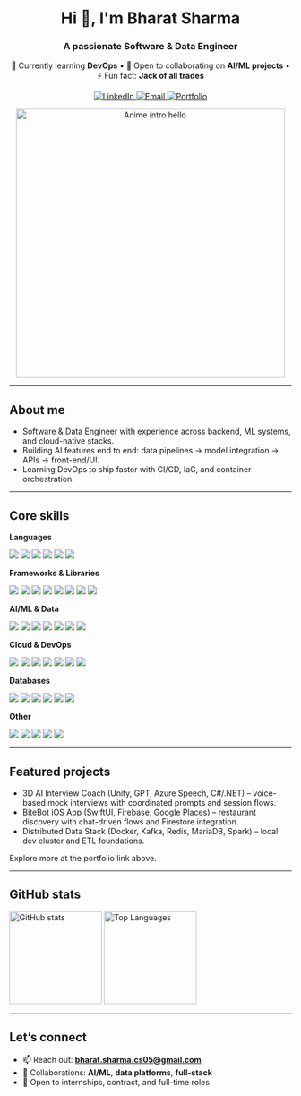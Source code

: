 <!-- Header -->
<h1 align="center">Hi 👋, I'm Bharat Sharma</h1>
<h3 align="center">A passionate Software & Data Engineer</h3>

<!-- Quick intro -->
<p align="center">
  🌱 Currently learning <b>DevOps</b> • 👯 Open to collaborating on <b>AI/ML projects</b> • ⚡ Fun fact: <b>Jack of all trades</b>
</p>

<!-- Social + Portfolio -->
<p align="center">
  <a href="https://linkedin.com/in/bharat-sharma1" target="_blank">
    <img src="https://img.shields.io/badge/LinkedIn-Bharat%20Sharma-0A66C2?style=for-the-badge&logo=linkedin&logoColor=white" alt="LinkedIn"/>
  </a>
  <a href="mailto:bharat.sharma.cs05@gmail.com" target="_blank">
    <img src="https://img.shields.io/badge/Email-bharat.sharma.cs05%40gmail.com-D14836?style=for-the-badge&logo=gmail&logoColor=white" alt="Email"/>
  </a>
  <a href="https://kaushik018.github.io/BharatSharma.github.io/" target="_blank">
    <img src="https://img.shields.io/badge/Portfolio-Visit-1F425F?style=for-the-badge&logo=githubpages&logoColor=white" alt="Portfolio"/>
  </a>
</p>

<!-- Anime Intro GIF (host externally to avoid repo bloat) -->
<p align="center">
  <img src="https://media.giphy.com/media/xT9IgzoKnwFNmISR8I/giphy.gif" alt="Anime intro hello" width="480"/>
</p>

---

## About me
- Software & Data Engineer with experience across backend, ML systems, and cloud-native stacks.  
- Building AI features end to end: data pipelines → model integration → APIs → front-end/UI.  
- Learning DevOps to ship faster with CI/CD, IaC, and container orchestration.

---

## Core skills
<!-- Languages -->
**Languages**  
<p>
  <img src="https://img.shields.io/badge/Python-3776AB?style=flat&logo=python&logoColor=white"/>
  <img src="https://img.shields.io/badge/Java-007396?style=flat&logo=openjdk&logoColor=white"/>
  <img src="https://img.shields.io/badge/C%23-239120?style=flat&logo=csharp&logoColor=white"/>
  <img src="https://img.shields.io/badge/Swift-FA7343?style=flat&logo=swift&logoColor=white"/>
  <img src="https://img.shields.io/badge/TypeScript-3178C6?style=flat&logo=typescript&logoColor=white"/>
  <img src="https://img.shields.io/badge/JavaScript-F7DF1E?style=flat&logo=javascript&logoColor=black"/>
</p>

**Frameworks & Libraries**  
<p>
  <img src="https://img.shields.io/badge/.NET-512BD4?style=flat&logo=dotnet&logoColor=white"/>
  <img src="https://img.shields.io/badge/Spring-6DB33F?style=flat&logo=spring&logoColor=white"/>
  <img src="https://img.shields.io/badge/Django-092E20?style=flat&logo=django&logoColor=white"/>
  <img src="https://img.shields.io/badge/Flask-000000?style=flat&logo=flask&logoColor=white"/>
  <img src="https://img.shields.io/badge/React-61DAFB?style=flat&logo=react&logoColor=black"/>
  <img src="https://img.shields.io/badge/Next.js-000000?style=flat&logo=nextdotjs&logoColor=white"/>
  <img src="https://img.shields.io/badge/React%20Native-61DAFB?style=flat&logo=react&logoColor=black"/>
  <img src="https://img.shields.io/badge/NestJS-E0234E?style=flat&logo=nestjs&logoColor=white"/>
</p>

**AI/ML & Data**  
<p>
  <img src="https://img.shields.io/badge/TensorFlow-FF6F00?style=flat&logo=tensorflow&logoColor=white"/>
  <img src="https://img.shields.io/badge/PyTorch-EE4C2C?style=flat&logo=pytorch&logoColor=white"/>
  <img src="https://img.shields.io/badge/scikit--learn-F7931E?style=flat&logo=scikitlearn&logoColor=white"/>
  <img src="https://img.shields.io/badge/Pandas-150458?style=flat&logo=pandas&logoColor=white"/>
  <img src="https://img.shields.io/badge/Apache%20Kafka-231F20?style=flat&logo=apachekafka&logoColor=white"/>
  <img src="https://img.shields.io/badge/Spark-E25A1C?style=flat&logo=apachespark&logoColor=white"/>
  <img src="https://img.shields.io/badge/Elasticsearch-005571?style=flat&logo=elasticsearch&logoColor=white"/>
</p>

**Cloud & DevOps**  
<p>
  <img src="https://img.shields.io/badge/AWS-232F3E?style=flat&logo=amazonaws&logoColor=white"/>
  <img src="https://img.shields.io/badge/Azure-0078D4?style=flat&logo=microsoftazure&logoColor=white"/>
  <img src="https://img.shields.io/badge/GCP-4285F4?style=flat&logo=googlecloud&logoColor=white"/>
  <img src="https://img.shields.io/badge/Docker-2496ED?style=flat&logo=docker&logoColor=white"/>
  <img src="https://img.shields.io/badge/Kubernetes-326CE5?style=flat&logo=kubernetes&logoColor=white"/>
  <img src="https://img.shields.io/badge/Jenkins-D24939?style=flat&logo=jenkins&logoColor=white"/>
  <img src="https://img.shields.io/badge/Nginx-009639?style=flat&logo=nginx&logoColor=white"/>
</p>

**Databases**  
<p>
  <img src="https://img.shields.io/badge/PostgreSQL-4169E1?style=flat&logo=postgresql&logoColor=white"/>
  <img src="https://img.shields.io/badge/MySQL-4479A1?style=flat&logo=mysql&logoColor=white"/>
  <img src="https://img.shields.io/badge/MariaDB-003545?style=flat&logo=mariadb&logoColor=white"/>
  <img src="https://img.shields.io/badge/MongoDB-47A248?style=flat&logo=mongodb&logoColor=white"/>
  <img src="https://img.shields.io/badge/Redis-DC382D?style=flat&logo=redis&logoColor=white"/>
  <img src="https://img.shields.io/badge/Oracle-F80000?style=flat&logo=oracle&logoColor=white"/>
</p>

**Other**  
<p>
  <img src="https://img.shields.io/badge/Unity-000000?style=flat&logo=unity&logoColor=white"/>
  <img src="https://img.shields.io/badge/Firebase-FFCA28?style=flat&logo=firebase&logoColor=black"/>
  <img src="https://img.shields.io/badge/OpenCV-5C3EE8?style=flat&logo=opencv&logoColor=white"/>
  <img src="https://img.shields.io/badge/Figma-F24E1E?style=flat&logo=figma&logoColor=white"/>
  <img src="https://img.shields.io/badge/Bash-4EAA25?style=flat&logo=gnubash&logoColor=white"/>
</p>

---

## Featured projects
- 3D AI Interview Coach (Unity, GPT, Azure Speech, C#/.NET) – voice-based mock interviews with coordinated prompts and session flows.  
- BiteBot iOS App (SwiftUI, Firebase, Google Places) – restaurant discovery with chat-driven flows and Firestore integration.  
- Distributed Data Stack (Docker, Kafka, Redis, MariaDB, Spark) – local dev cluster and ETL foundations.

Explore more at the portfolio link above.

---

## GitHub stats
<p align="left">
  <img src="https://github-readme-stats.vercel.app/api?username=kaushik018&show_icons=true&theme=tokyonight" alt="GitHub stats" height="165"/>
  <img src="https://github-readme-stats.vercel.app/api/top-langs?username=kaushik018&layout=compact&theme=tokyonight" alt="Top Languages" height="165"/>
</p>

---

## Let’s connect
- 📫 Reach out: **bharat.sharma.cs05@gmail.com**  
- 💼 Collaborations: **AI/ML**, **data platforms**, **full‑stack**  
- 🎯 Open to internships, contract, and full-time roles

<!-- Tips:
- To customize badges, see shields.io.
- Host GIFs externally (e.g., Giphy) to avoid large binaries in your repo.
- Create a public repo named exactly your username with README.md to enable profile README.
-->
